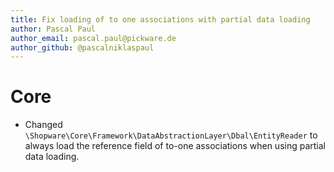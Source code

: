 ```yaml
---
title: Fix loading of to one associations with partial data loading
author: Pascal Paul
author_email: pascal.paul@pickware.de
author_github: @pascalniklaspaul
---
```

# Core
* Changed `\Shopware\Core\Framework\DataAbstractionLayer\Dbal\EntityReader` to always load the reference field of to-one associations when using partial data loading.
